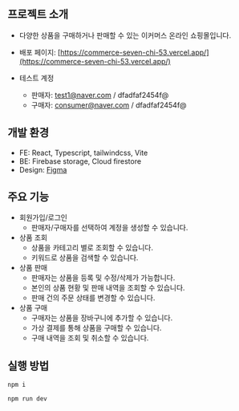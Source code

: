 ## 프로젝트 소개
- 다양한 상품을 구매하거나 판매할 수 있는 이커머스 온라인 쇼핑몰입니다.

- 배포 페이지: [https://commerce-seven-chi-53.vercel.app/](https://commerce-seven-chi-53.vercel.app/)
- 테스트 계정
  - 판매자: test1@naver.com / dfadfaf2454f@
  - 구매자: consumer@naver.com / dfadfaf2454f@

## 개발 환경
- FE: React, Typescript, tailwindcss, Vite
- BE: Firebase storage, Cloud firestore
- Design: [Figma](https://www.figma.com/file/HyJoDfa3BPHsquAJKmiKce/%EC%99%80%EC%9D%B4%EC%96%B4%ED%94%84%EB%A0%88%EC%9E%84?type=design&node-id=0-1&mode=design&t=iw4FeSTFCTnbqByN-0)

## 주요 기능
- 회원가입/로그인
  - 판매자/구매자를 선택하여 계정을 생성할 수 있습니다.
- 상품 조회
  - 상품을 카테고리 별로 조회할 수 있습니다.
  - 키워드로 상품을 검색할 수 있습니다. 
- 상품 판매 
  - 판매자는 상품을 등록 및 수정/삭제가 가능합니다.
  - 본인의 상품 현황 및 판매 내역을 조회할 수 있습니다.
  - 판매 건의 주문 상태를 변경할 수 있습니다.
- 상품 구매
  - 구매자는 상품을 장바구니에 추가할 수 있습니다.
  - 가상 결제를 통해 상품을 구매할 수 있습니다.
  - 구매 내역을 조회 및 취소할 수 있습니다.


## 실행 방법
```
npm i
```
```
npm run dev
```
